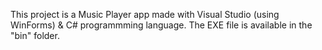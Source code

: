 This project is a Music Player app made with Visual Studio (using WinForms) & C# programmming language. The EXE file is available in the "bin" folder.

